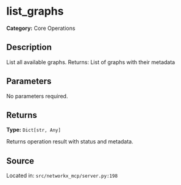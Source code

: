 # list_graphs

**Category:** Core Operations

## Description

List all available graphs.  Returns: List of graphs with their metadata

## Parameters

No parameters required.

## Returns

**Type:** `Dict[str, Any]`

Returns operation result with status and metadata.

## Source

Located in: `src/networkx_mcp/server.py:198`
